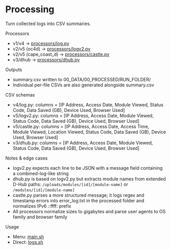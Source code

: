 # Processing

Turn collected logs into CSV summaries.

Processors

- v1/v4 → [processors/log.py](./processors/log.py)
- v2/v5 (oc4d) → [processors/logv2.py](./processors/logv2.py)
- v2/v5 (cape_coast_d) → [processors/castle.py](./processors/castle.py)
- v3/dhub → [processors/dhub.py](./processors/dhub.py)

Outputs

- summary.csv written to 00_DATA/00_PROCESSED/RUN_FOLDER/
- Individual per-file CSVs are also generated alongside summary.csv

CSV schemas

- v4/log.py: columns = [IP Address, Access Date, Module Viewed, Status Code, Data Saved (GB), Device Used, Browser Used]
- v5/logv2.py: columns = [IP Address, Access Date, Module Viewed, Status Code, Data Saved (GB), Device Used, Browser Used]
- v5/castle.py: columns = [IP Address, Access Date, Access Time, Module Viewed, Location Viewed, Status Code, Data Saved (GB), Device Used, Browser Used]
- v3/dhub.py: columns = [IP Address, Access Date, Module Viewed, Status Code, Data Saved (GB), Device Used, Browser Used]

Notes & edge cases

- logv2.py expects each line to be JSON with a message field containing a combined-log-like string
- dhub.py is based on logv2.py but extracts module names from extended D-Hub paths: `/uploads/modules/[id]/[module-name]` or `/modules/[id]/[module-name]`
- castle.py parses a more structured message; it logs regex and timestamp errors into error_log.txt in the processed folder and normalizes IPv6 ::ffff: prefix
- All processors normalize sizes to gigabytes and parse user agents to OS family and browser family

Usage

- Menu: [main.sh](./main.sh)
- Direct: [logs.sh](./logs.sh)
